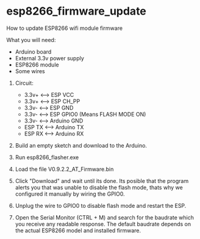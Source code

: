 # esp8266_firmware_update
How to update ESP8266 wifi module firmware

What you will need:
- Arduino board
- External 3.3v power supply
- ESP8266 module
- Some wires

1) Circuit: 

	* 3.3v+   <--> ESP VCC
	* 3.3v+   <--> ESP CH_PP
	* 3.3v-   <--> ESP GND
	* 3.3v-   <--> ESP GPIO0 (Means FLASH MODE ON)
	* 3.3v-   <--> Arduino GND
	* ESP TX  <--> Arduino TX
	* ESP RX  <--> Arduino RX

2) Build an empty sketch and download to the Arduino.
3) Run esp8266_flasher.exe
4) Load the file V0.9.2.2_AT_Firmware.bin
5) Click "Download" and wait until its done. Its posible that the program alerts you that was unable to disable the flash mode, thats why we configured it manually by wiring the GPIO0.
6) Unplug the wire to GPIO0 to disable flash mode and restart the ESP.
7) Open the Serial Monitor (CTRL + M) and search for the baudrate which you receive any readable response. The default baudrate depends on the actual ESP8266 model and installed firmware.
